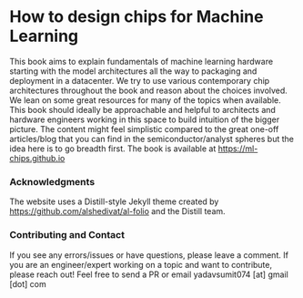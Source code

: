 # How to design chips for Machine Learning

This book aims to explain fundamentals of machine learning hardware starting with the model architectures all the way to packaging and deployment in a datacenter. We try to use various contemporary chip architectures throughout the book and reason about the choices involved. We lean on some great resources for many of the topics when available. This book should ideally be approachable and helpful to architects and hardware engineers working in this space to build intuition of the bigger picture. The content might feel simplistic compared to the great one-off articles/blog that you can find in the semiconductor/analyst spheres but the idea here is to go breadth first. The book is available at https://ml-chips.github.io

### Acknowledgments

The website uses a Distill-style Jekyll theme created by https://github.com/alshedivat/al-folio and the Distill team.

### Contributing and Contact

If you see any errors/issues or have questions, please leave a comment. If you are an engineer/expert working on a topic and want to contribute, please reach out! Feel free to send a PR or email yadavsumit074 [at] gmail [dot] com
